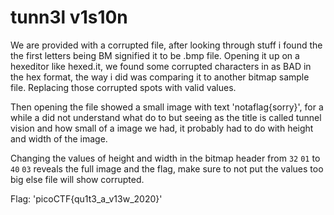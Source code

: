 # tunn3l v1s10n
We are provided with a corrupted file, after looking through stuff i found the the first letters being BM signified it to be .bmp file.
Opening it up on a hexeditor like hexed.it, we found some corrupted characters in as BAD in the hex format, the way i did was comparing it to another bitmap sample file. Replacing those corrupted spots with valid values.

Then opening the file showed a small image with text 'notaflag{sorry}', for a while a did not understand what do to but seeing as the title is called tunnel vision and how small of a image we had, it probably had to do with height and width of the image.

Changing the values of height and width in the bitmap header from `32` `01` to `40` `03` reveals the full image and the flag, make sure to not put the values too big else file will show corrupted.

Flag: 'picoCTF{qu1t3_a_v13w_2020}'
